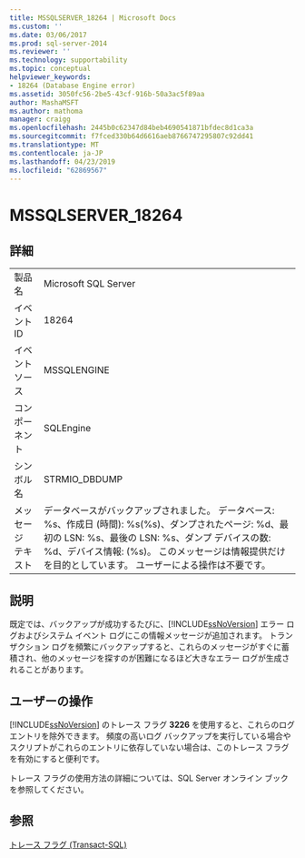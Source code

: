 ```yaml
---
title: MSSQLSERVER_18264 | Microsoft Docs
ms.custom: ''
ms.date: 03/06/2017
ms.prod: sql-server-2014
ms.reviewer: ''
ms.technology: supportability
ms.topic: conceptual
helpviewer_keywords:
- 18264 (Database Engine error)
ms.assetid: 3050fc56-2be5-43cf-916b-50a3ac5f89aa
author: MashaMSFT
ms.author: mathoma
manager: craigg
ms.openlocfilehash: 2445b0c62347d84beb4690541871bfdec8d1ca3a
ms.sourcegitcommit: f7fced330b64d6616aeb8766747295807c92dd41
ms.translationtype: MT
ms.contentlocale: ja-JP
ms.lasthandoff: 04/23/2019
ms.locfileid: "62869567"
---
```

# <a name="mssqlserver18264"></a>MSSQLSERVER_18264
    
## <a name="details"></a>詳細  
  
|||  
|-|-|  
|製品名|Microsoft SQL Server|  
|イベント ID|18264|  
|イベント ソース|MSSQLENGINE|  
|コンポーネント|SQLEngine|  
|シンボル名|STRMIO_DBDUMP|  
|メッセージ テキスト|データベースがバックアップされました。 データベース: %s、作成日 (時間): %s(%s)、ダンプされたページ: %d、最初の LSN: %s、最後の LSN: %s、ダンプ デバイスの数: %d、デバイス情報: (%s)。 このメッセージは情報提供だけを目的としています。 ユーザーによる操作は不要です。|  
  
## <a name="explanation"></a>説明  
 既定では、バックアップが成功するたびに、[!INCLUDE[ssNoVersion](../../includes/ssnoversion-md.md)] エラー ログおよびシステム イベント ログにこの情報メッセージが追加されます。 トランザクション ログを頻繁にバックアップすると、これらのメッセージがすぐに蓄積され、他のメッセージを探すのが困難になるほど大きなエラー ログが生成されることがあります。  
  
## <a name="user-action"></a>ユーザーの操作  
 [!INCLUDE[ssNoVersion](../../includes/ssnoversion-md.md)] のトレース フラグ **3226** を使用すると、これらのログ エントリを除外できます。 頻度の高いログ バックアップを実行している場合やスクリプトがこれらのエントリに依存していない場合は、このトレース フラグを有効にすると便利です。  
  
 トレース フラグの使用方法の詳細については、SQL Server オンライン ブックを参照してください。  
  
## <a name="see-also"></a>参照  
 [トレース フラグ &#40;Transact-SQL&#41;](/sql/t-sql/database-console-commands/dbcc-traceon-trace-flags-transact-sql)  
  
  
